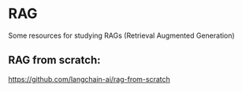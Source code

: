 # RAG

Some resources for studying RAGs (Retrieval Augmented Generation)

## RAG from scratch:
https://github.com/langchain-ai/rag-from-scratch
